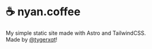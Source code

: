# ☕ nyan.coffee

My simple static site made with Astro and TailwindCSS.  
Made by [@tygerxqt](https://github.com/tygerxqt)!
